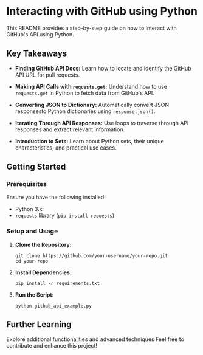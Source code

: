 

# Interacting with GitHub using Python

This README provides a step-by-step guide on how to interact with GitHub's API using Python.

## Key Takeaways

- **Finding GitHub API Docs:**
  Learn how to locate and identify the GitHub API URL for pull requests.

- **Making API Calls with `requests.get`:**
  Understand how to use `requests.get` in Python to fetch data from GitHub's API.

- **Converting JSON to Dictionary:**
  Automatically convert JSON responsesto Python dictionaries using `response.json()`.

- **Iterating Through API Responses:**
  Use loops to traverse through API responses and extract relevant information.

- **Introduction to Sets:**
  Learn about Python sets, their unique characteristics, and practical use cases.

## Getting Started

### Prerequisites

Ensure you have the following installed:

- Python 3.x
- `requests` library (`pip install requests`)

### Setup and Usage

1. **Clone the Repository:**
   ```
   git clone https://github.com/your-username/your-repo.git
   cd your-repo
   ```

2. **Install Dependencies:**
   ```
   pip install -r requirements.txt
   ```

3. **Run the Script:**
   ```
   python github_api_example.py
   ```

## Further Learning

Explore additional functionalities and advanced techniques  Feel free to contribute and enhance this project!
